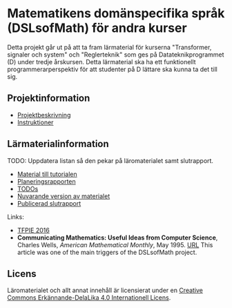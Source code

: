 Matematikens domänspecifika språk (DSLsofMath) för andra kurser
===============================================================

Detta projekt går ut på att ta fram lärmaterial för kurserna
"Transformer, signaler och system" och "Reglerteknik" som ges på
Datateknikprogrammet (D) under tredje årskursen.  Detta lärmaterial
ska ha ett funktionellt programmerarperspektiv för att studenter på D
lättare ska kunna ta det till sig.

Projektinformation
------------------

* [Projektbeskrivning](arkiv/DSLsofMath_andra_kurser.md)
* [Instruktioner](instruktioner.md)

Lärmaterialinformation
-----------------------

TODO: Uppdatera listan så den pekar på läromaterialet samt
slutrapport.

* [Material till tutorialen](tutorial-outline.md)
* [Planeringsrapporten](Dokument/Planeringsrapport/planeringsrapport.md)
* [TODOs](TODO.org)
* [Nuvarande version av materialet](http://tinyurl.com/DSLsHemsida)
* [Publicerad slutrapport](http://studentarbeten.chalmers.se/publication/243894-programmering-som-undervisningsverktyg-for-transformer-signaler-och-system-utvecklingen-av-laromater)

Links:
* [TFPIE 2016](http://wiki.science.ru.nl/tfpie/TFPIE2016)
* **Communicating Mathematics: Useful Ideas from Computer Science**,
  Charles Wells, *American Mathematical Monthly*, May 1995.
  [URL](http://www.cwru.edu/artsci/math/wells/pub/pdf/commath.pdf)
  This article was one of the main triggers of the DSLsofMath project.

Licens
--------

Läromaterialet och allt annat innehåll är licensierat under en
[Creative Commons Erkännande-DelaLika 4.0 Internationell Licens](http://creativecommons.org/licenses/by-sa/4.0/).

